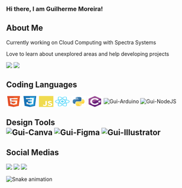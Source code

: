 ### Hi there, I am Guilherme Moreira!


<h2>About Me</h2>
<p>Currently working on Cloud Computing with <span href="https://www.spectrasystems.com.br">Spectra Systems</span></p>
<p>Love to learn about unexplored areas and help developing projects</p>

<div>
  <img height="180cm" src="https://github-readme-stats.vercel.app/api?username=Hydro-GMVB&show_icons=true&theme=dark&include_all_commits=true&count_private=true"/>
  <img height="180cm" src="https://github-readme-stats.vercel.app/api/top-langs/?username=Hydro-GMVB&layout=compact&langs_count=16&theme=dark"/>
</div>

<h2>Coding Languages</h2>
<div style="display: inline_block">
  <img align="center" alt="Gui-HTML" height="30" width="40" src="https://raw.githubusercontent.com/devicons/devicon/master/icons/html5/html5-original.svg">
  <img align="center" alt="Gui-CSS" height="30" width="40" src="https://raw.githubusercontent.com/devicons/devicon/master/icons/css3/css3-original.svg">
  <img align="center" alt="Gui-Js" height="30" width="40" src="https://raw.githubusercontent.com/devicons/devicon/master/icons/javascript/javascript-plain.svg">
  <img align="center" alt="Gui-React" height="30" width="40" src="https://raw.githubusercontent.com/devicons/devicon/master/icons/react/react-original.svg">
  <img align="center" alt="Gui-Python" height="30" width="40" src="https://raw.githubusercontent.com/devicons/devicon/master/icons/python/python-original.svg">
  <img align="center" alt="Gui-Csharp" height="30" width="40" src="https://raw.githubusercontent.com/devicons/devicon/master/icons/csharp/csharp-original.svg">
  <img align="center" alt="Gui-Arduino"  height="30" width="40" src="https://cdn.jsdelivr.net/gh/devicons/devicon/icons/arduino/arduino-original.svg">
  <img align="center" alt="Gui-NodeJS"  height="30" width="40" src="https://cdn.jsdelivr.net/gh/devicons/devicon/icons/nodejs/nodejs-original.svg">
</div>

<h2>Design Tools
<div>
  <img align="center" alt="Gui-Canva"  height="30" width="40" src="https://cdn.jsdelivr.net/gh/devicons/devicon/icons/canva/canva-original.svg"/>
  <img align="center" alt="Gui-Figma"  height="30" width="40" src="https://cdn.jsdelivr.net/gh/devicons/devicon/icons/figma/figma-original.svg"/>
  <img align="center" alt="Gui-Illustrator"  height="30" width="40" src="https://cdn.jsdelivr.net/gh/devicons/devicon/icons/illustrator/illustrator-line.svg"/>
</div>

<h2>Social Medias</h2>
<div> 
  <a href="https://instagram.com/guilherme_0606" target="_blank"><img src="https://img.shields.io/badge/-Instagram-%23E4405F?style=for-the-badge&logo=instagram&logoColor=white" target="_blank"></a>
  <a href = "mailto:guilhermemoreiravb@gmail.com"><img src="https://img.shields.io/badge/-Gmail-%23333?style=for-the-badge&logo=gmail&logoColor=white" target="_blank"></a>
  <a href="https://www.linkedin.com/in/guilherme-moreira-700472121/" target="_blank"><img src="https://img.shields.io/badge/-LinkedIn-%230077B5?style=for-the-badge&logo=linkedin&logoColor=white" target="_blank"></a> 
 
  ![Snake animation](https://github.com/Hydro-GMVB/Hydro-GMVB/blob/output/github-contribution-grid-snake.svg)
</div>
